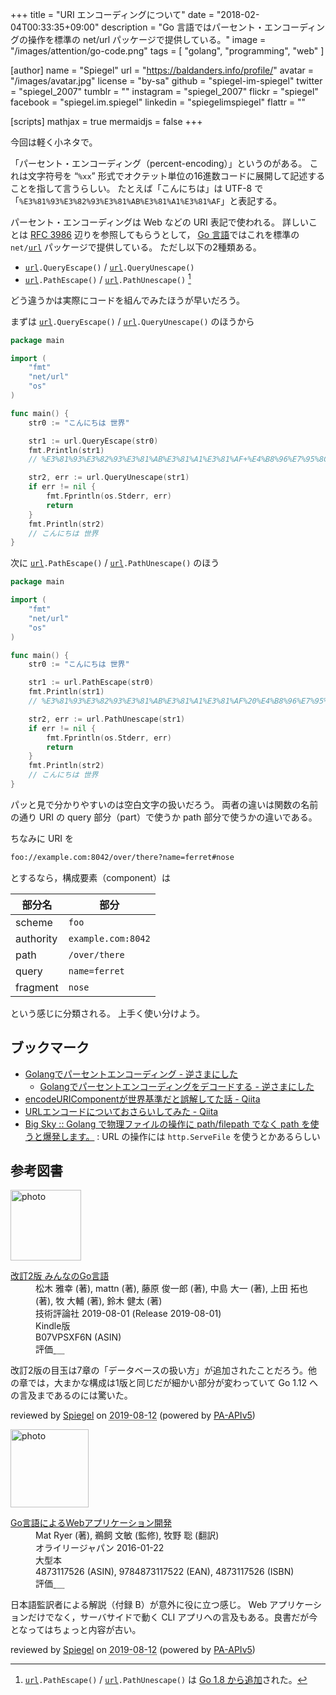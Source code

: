 +++
title = "URI エンコーディングについて"
date = "2018-02-04T00:33:35+09:00"
description = "Go 言語ではパーセント・エンコーディングの操作を標準の net/url パッケージで提供している。"
image = "/images/attention/go-code.png"
tags        = [ "golang", "programming", "web" ]

[author]
  name      = "Spiegel"
  url       = "https://baldanders.info/profile/"
  avatar    = "/images/avatar.jpg"
  license   = "by-sa"
  github    = "spiegel-im-spiegel"
  twitter   = "spiegel_2007"
  tumblr    = ""
  instagram = "spiegel_2007"
  flickr    = "spiegel"
  facebook  = "spiegel.im.spiegel"
  linkedin  = "spiegelimspiegel"
  flattr    = ""

[scripts]
  mathjax = true
  mermaidjs = false
+++

今回は軽く小ネタで。

「パーセント・エンコーディング（percent-encoding）」というのがある。
これは文字符号を “`%xx`” 形式でオクテット単位の16進数コードに展開して記述することを指して言うらしい。
たとえば「こんにちは」は UTF-8 で「`%E3%81%93%E3%82%93%E3%81%AB%E3%81%A1%E3%81%AF`」と表記する。

パーセント・エンコーディングは Web などの URI 表記で使われる。
詳しいことは [RFC 3986] 辺りを参照してもらうとして， [Go 言語]ではこれを標準の `net/`[`url`] パッケージで提供している。
ただし以下の2種類ある。

- [`url`]`.QueryEscape()` / [`url`]`.QueryUnescape()`
- [`url`]`.PathEscape()` / [`url`]`.PathUnescape()` [^go18]

[^go18]: [`url`]`.PathEscape()` / [`url`]`.PathUnescape()` は [Go 1.8 から追加](https://golang.org/doc/go1.8#net_url "Go 1.8 Release Notes - The Go Programming Language")された。

どう違うかは実際にコードを組んでみたほうが早いだろう。

まずは [`url`]`.QueryEscape()` / [`url`]`.QueryUnescape()` のほうから

```go
package main

import (
    "fmt"
    "net/url"
    "os"
)

func main() {
    str0 := "こんにちは 世界"

    str1 := url.QueryEscape(str0)
    fmt.Println(str1)
    // %E3%81%93%E3%82%93%E3%81%AB%E3%81%A1%E3%81%AF+%E4%B8%96%E7%95%8C

    str2, err := url.QueryUnescape(str1)
    if err != nil {
        fmt.Fprintln(os.Stderr, err)
        return
    }
    fmt.Println(str2)
    // こんにちは 世界
}
```

次に [`url`]`.PathEscape()` / [`url`]`.PathUnescape()` のほう

```go
package main

import (
    "fmt"
    "net/url"
    "os"
)

func main() {
    str0 := "こんにちは 世界"

    str1 := url.PathEscape(str0)
    fmt.Println(str1)
    // %E3%81%93%E3%82%93%E3%81%AB%E3%81%A1%E3%81%AF%20%E4%B8%96%E7%95%8C

    str2, err := url.PathUnescape(str1)
    if err != nil {
        fmt.Fprintln(os.Stderr, err)
        return
    }
    fmt.Println(str2)
    // こんにちは 世界
}
```

パッと見で分かりやすいのは空白文字の扱いだろう。
両者の違いは関数の名前の通り URI の query 部分（part）で使うか path 部分で使うかの違いである。

ちなみに URI を

```html
foo://example.com:8042/over/there?name=ferret#nose
```

とするなら，構成要素（component）は

| 部分名    | 部分               |
| --------- | ------------------ |
| scheme    | `foo`              |
| authority | `example.com:8042` |
| path      | `/over/there`      |
| query     | `name=ferret`      |
| fragment  | `nose`             |

という感じに分類される。
上手く使い分けよう。

## ブックマーク

- [Golangでパーセントエンコーディング - 逆さまにした](http://cipepser.hatenablog.com/entry/2017/07/29/083729)
    - [Golangでパーセントエンコーディングをデコードする - 逆さまにした](http://cipepser.hatenablog.com/entry/2017/08/05/095807)
- [encodeURIComponentが世界基準だと誤解してた話 - Qiita](https://qiita.com/shibukawa/items/c0730092371c0e243f62)
- [URLエンコードについておさらいしてみた - Qiita](https://qiita.com/sisisin/items/3efeb9420cf77a48135d)
- [Big Sky :: Golang で物理ファイルの操作に path/filepath でなく path を使うと爆発します。](https://mattn.kaoriya.net/software/lang/go/20171024130616.htm) : URL の操作には `http.ServeFile` を使うとかあるらしい

[Go 言語]: https://golang.org/ "The Go Programming Language"
[`url`]: https://golang.org/pkg/net/url/ "url - The Go Programming Language"
[RFC 3986]: https://tools.ietf.org/html/rfc3986 "RFC 3986 - Uniform Resource Identifier (URI): Generic Syntax"

## 参考図書

<div class="hreview">
  <div class="photo"><a class="item url" href="https://www.amazon.co.jp/dp/B07VPSXF6N?tag=baldandersinf-22&linkCode=ogi&th=1&psc=1"><img src="https://m.media-amazon.com/images/I/51jif840ScL._SL160_.jpg" width="113" alt="photo"></a></div>
  <dl class="fn">
    <dt><a href="https://www.amazon.co.jp/dp/B07VPSXF6N?tag=baldandersinf-22&linkCode=ogi&th=1&psc=1">改訂2版 みんなのGo言語</a></dt>
    <dd>松木 雅幸 (著), mattn (著), 藤原 俊一郎 (著), 中島 大一 (著), 上田 拓也 (著), 牧 大輔 (著), 鈴木 健太 (著)</dd>
    <dd>技術評論社 2019-08-01 (Release 2019-08-01)</dd>
    <dd>Kindle版</dd>
    <dd>B07VPSXF6N (ASIN)</dd>
    <dd>評価<abbr class="rating fa-sm" title="4">&nbsp;<i class="fas fa-star"></i>&nbsp;<i class="fas fa-star"></i>&nbsp;<i class="fas fa-star"></i>&nbsp;<i class="fas fa-star"></i>&nbsp;<i class="far fa-star"></i></abbr></dd>
  </dl>
  <p class="description">改訂2版の目玉は7章の「データベースの扱い方」が追加されたことだろう。他の章では，大まかな構成は1版と同じだが細かい部分が変わっていて Go 1.12 への言及まであるのには驚いた。</p>
  <p class="powered-by">reviewed by <a href='#maker' class='reviewer'>Spiegel</a> on <abbr class="dtreviewed" title="2019-08-12">2019-08-12</abbr> (powered by <a href="https://affiliate.amazon.co.jp/assoc_credentials/home">PA-APIv5</a>)</p>
</div>

<div class="hreview">
  <div class="photo"><a class="item url" href="https://www.amazon.co.jp/dp/4873117526?tag=baldandersinf-22&linkCode=ogi&th=1&psc=1"><img src="https://m.media-amazon.com/images/I/51UoREcNrnL._SL160_.jpg" width="125" alt="photo"></a></div>
  <dl class="fn">
    <dt><a href="https://www.amazon.co.jp/dp/4873117526?tag=baldandersinf-22&linkCode=ogi&th=1&psc=1">Go言語によるWebアプリケーション開発</a></dt>
    <dd>Mat Ryer (著), 鵜飼 文敏 (監修), 牧野 聡 (翻訳)</dd>
    <dd>オライリージャパン 2016-01-22</dd>
    <dd>大型本</dd>
    <dd>4873117526 (ASIN), 9784873117522 (EAN), 4873117526 (ISBN)</dd>
    <dd>評価<abbr class="rating fa-sm" title="3">&nbsp;<i class="fas fa-star"></i>&nbsp;<i class="fas fa-star"></i>&nbsp;<i class="fas fa-star"></i>&nbsp;<i class="far fa-star"></i>&nbsp;<i class="far fa-star"></i></abbr></dd>
  </dl>
  <p class="description">日本語監訳者による解説（付録 B）が意外に役に立つ感じ。 Web アプリケーションだけでなく，サーバサイドで動く CLI アプリへの言及もある。良書だが今となってはちょっと内容が古い。</p>
  <p class="powered-by">reviewed by <a href='#maker' class='reviewer'>Spiegel</a> on <abbr class="dtreviewed" title="2019-08-12">2019-08-12</abbr> (powered by <a href="https://affiliate.amazon.co.jp/assoc_credentials/home">PA-APIv5</a>)</p>
</div>
